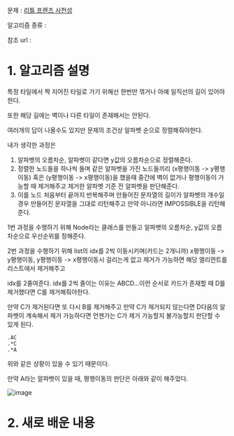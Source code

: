문제 : [리틀 프렌즈 사천성](https://programmers.co.kr/learn/courses/30/lessons/1836)

알고리즘 종류 : 

참조 url : 

# 1. 알고리즘 설명

특정 타일에서 짝 지어진 타일로 가기 위해선 한번만 꺾거나 아예 일직선의 길이 있어야한다.

또한 해당 길에는 벽이나 다른 타일이 존재해서는 안된다.

여러개의 답이 나올수도 있지만 문제의 조건상 알파벳 순으로 정렬해줘야한다.

내가 생각한 과정은

1. 알파벳의 오름차순, 알파벳이 같다면 y값의 오름차순으로 정렬해준다.
2. 정렬한 노드들을 하나씩 돌며 같은 알파벳을 가진 노드들끼리 (x평행이동 -> y평행이동) 혹은 (y평행이동 -> x평행이동)을 했을때 중간에 벽이 없거나 평행이동이 가능할 때 제거해주고 제거한 알파벳 기준 전 알파벳을 판단해준다.
3. 이를 노드 처음부터 끝까지 반복해주며 만들어진 문자열의 길이가 알파벳의 개수일 경우 만들어진 문자열을 그대로 리턴해주고 만약 아니라면 IMPOSSIBLE을 리턴해준다.

1번 과정을 수행하기 위해 Node라는 클래스를 만들고 알파벳의 오름차순, y값의 오름차순으로 우선순위를 정해준다.

2번 과정을 수행하기 위해 list의 idx를 2씩 이동시키며(카드는 2개니까) x평행이동 -> y평행이동, y평행이동 -> x평행이동시 걸리는게 없고 제거가 가능하면 해당 엘리먼트를 리스트에서 제거해주고

idx를 2줄여준다. idx를 2씩 줄이는 이유는 ABCD...이런 순서로 카드가 존재할 때 D를 제거했다면 C를 제거해줘야한다.

만약 C가 제거된다면 또 다시 B를 제거해주고 만약 C가 제거되지 않는다면 D다음의 알파벳이 계속해서 제거 가능하다면 언젠가는 C가 제거 가능할지 불가능할지 판단할 수 있게 된다.

    .AC
    .*C
    .*A

위와 같은 상황이 있을 수 있기 때문이다.

만약 A라는 알파벳이 있을 때, 평행이동의 판단은 아래와 같이 해주었다.

![image](https://user-images.githubusercontent.com/24482602/172195853-f3771cc6-d753-4723-b5a5-92564bd23090.png)

# 2. 새로 배운 내용

